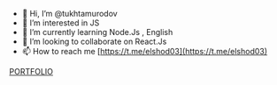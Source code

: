 - 👋 Hi, I’m @tukhtamurodov
- 👀 I’m interested in JS
- 🌱 I’m currently learning Node.Js , English
- 💞️ I’m looking to collaborate on React.Js
- 📫 How to reach me [https://t.me/elshod03](https://t.me/elshod03)

[PORTFOLIO](https://t.me/freelancer_oop)
